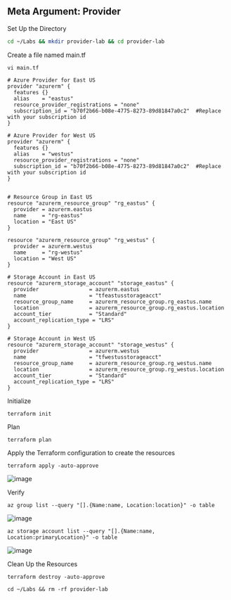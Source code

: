 ## Meta Argument: Provider

Set Up the Directory
```bash
cd ~/Labs && mkdir provider-lab && cd provider-lab
```
Create a file named main.tf
```
vi main.tf
```
```
# Azure Provider for East US
provider "azurerm" {
  features {}
  alias    = "eastus"
  resource_provider_registrations = "none"
  subscription_id = "b70f2b66-b08e-4775-8273-89d81847a0c2"  #Replace with your subscription id
}

# Azure Provider for West US
provider "azurerm" {
  features {}
  alias    = "westus"
  resource_provider_registrations = "none"
  subscription_id = "b70f2b66-b08e-4775-8273-89d81847a0c2"  #Replace with your subscription id
}


# Resource Group in East US
resource "azurerm_resource_group" "rg_eastus" {
  provider = azurerm.eastus
  name     = "rg-eastus"
  location = "East US"
}

resource "azurerm_resource_group" "rg_westus" {
  provider = azurerm.westus
  name     = "rg-westus"
  location = "West US"
}

# Storage Account in East US
resource "azurerm_storage_account" "storage_eastus" {
  provider                = azurerm.eastus
  name                    = "tfeastusstorageacct"
  resource_group_name     = azurerm_resource_group.rg_eastus.name
  location                = azurerm_resource_group.rg_eastus.location
  account_tier            = "Standard"
  account_replication_type = "LRS"
}

# Storage Account in West US
resource "azurerm_storage_account" "storage_westus" {
  provider                = azurerm.westus
  name                    = "tfwestusstorageacct"
  resource_group_name     = azurerm_resource_group.rg_westus.name
  location                = azurerm_resource_group.rg_westus.location
  account_tier            = "Standard"
  account_replication_type = "LRS"
}
```
Initialize
```
terraform init
```
Plan
```
terraform plan
```
Apply the Terraform configuration to create the resources
```
terraform apply -auto-approve
```
![image](https://github.com/user-attachments/assets/dc0ba354-84d1-4088-8327-24bec95ecb9e)

Verify
```
az group list --query "[].{Name:name, Location:location}" -o table
```
![image](https://github.com/user-attachments/assets/0cb1df99-3399-4b5d-95c5-e497c33c0201)

```
az storage account list --query "[].{Name:name, Location:primaryLocation}" -o table
```
![image](https://github.com/user-attachments/assets/fa74d415-179f-40df-a6b2-444234033e95)


Clean Up the Resources
```
terraform destroy -auto-approve
```
```
cd ~/Labs && rm -rf provider-lab
```
